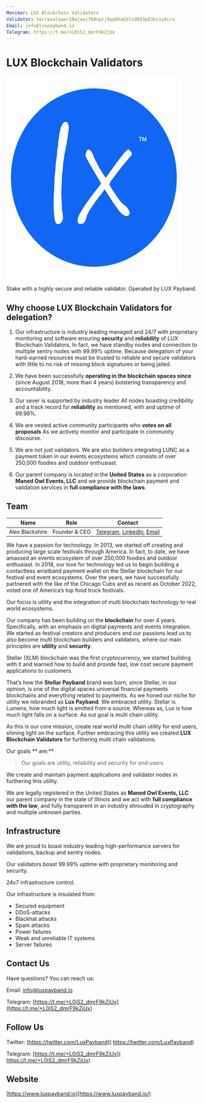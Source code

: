 ```yaml
---
Moniker: LUX Blockchain Validators
Validator: terravaloper10wjawj769nptj9pp6ha65lsd033p83kcsy8cru
Email: info@luxpayband.io
Telegram: https://t.me/+L0iS2_dmrF9kZjUx
---
```


# LUX Blockchain Validators

![LUX Blockchain Validators](LX.png)

Stake with a highly secure and reliable validator. Operated by LUX Payband. 

## Why choose LUX Blockchain Validators for delegation?

1. Our infrastructure is industry leading managed and 24/7 with proprietary monitoring and software ensuring **security** and **reliability** of LUX Blockchain Validators. In fact, we have standby nodes and connection to multiple sentry nodes with 99.99% uptime. Because delegation of your hard-earned resources must be trusted to reliable and secure validators with little to no risk of missing block signatures or being jailed.
2. We have been successfully **operating in the blockchain spaces since** (since August 2018, more than 4 years) bolstering transparency and accountability.
3. Our sever is supported by industry leader All nodes boasting credibility and a track record for **reliability** as mentioned, with and uptime of 99.99%. 
4. We are vested active community participants who **votes on all proposals** As we actively monitor and participate in community discourse.
5. We are not just validators. We are also builders integrating LUNC as a payment token in our events ecosystems which consists of over 250,000 foodies and outdoor enthusiast.

6. Our parent company is located in the **United States** as a corporation **Maned Owl Events, LLC** and we provide blockchain payment and validation services in **full compliance with the laws**.

## Team


| Name                 | Role            | Contact         |
| -------------------- | --------------- | --------------- |
| Alex Blackshire | Founder & CEO   | [Telegram](https://t.me/+L0iS2_dmrF9kZjUx), [LinkedIn](https://www.linkedin.com/in/alex-blackshire/), [Email](mailto:alex@luxpayband.io) |

We have a passion for technology. In 2013, we started off creating and producing large scale festivals through America. In fact, to date, we have amassed an events ecosystem of over 250,000 foodies and outdoor enthusiast. In 2018, our love for technology led us to begin building a contactless wristband payment wallet on the Stellar blockchain for our festival and event ecosystems. Over the years, we have successfully partnered with the like of the Chicago Cubs and as recent as October 2022, voted one of America’s top food truck festivals. 

Our focus is utility and the integration of multi blockchain technology to real world ecosystems.

Our company has been building on the **blockchain** for over 4 years. Specifically, with an emphasis on digital payments and events integration. We started as festival creators and producers and our passions lead us to also become multi blockchain builders and validators, where our main principles are **utility** and **security**.

Stellar (XLM) blockchain was the first cryptocurrency, we started building with it and learned how to build and provide fast, low cost secure payment applications to customers.

That’s how the **Stellar Payband** brand was born, since Stellar, in our opinion, is one of the digital spaces universal financial payments blockchains and everything related to payments. As we honed our niche for utility we rebranded as **Lux Payband**. We embraced utility. Stellar is Lumens, how much light is emitted from a source. Whereas as, Lux is how much light falls on a surface. As out goal is multi chain utility. 

As this is our core mission, create real world multi chain utility for end users, shining light on the surface. Further embracing this utility we created **LUX Blockchain Validators** for furthering multi chain validations.     


Our goals ** are:**


> Our goals are utility, reliability and security for end users.

We create and maintain payment applications and validator nodes in furthering this utility. 

We are legally registered in the United States as **Maned Owl Events, LLC** our parent company in the state of Illinois and we act with **full compliance with the law**, and fully transparent in an industry shrouded in cryptography and multiple unknown parties. 

## Infrastructure

We are proud to boast industry leading high-performance servers for validations, backup and sentry nodes.

Our validators boast 99.99% uptime with proprietary monitoring and security.

24x7 infrastructure control.

Our infrastructure is insulated from:

- Secured equipment
- DDoS-attacks
- Blackhat attacks
- Spam attacks
- Power failures
- Weak and unreliable IT systems
- Server failures

## Contact Us

Have questions? You can reach us:

Email: [info@luxpayband.io](mailto:info@luxpayband.io)

Telegram: [https://t.me/+L0iS2_dmrF9kZjUx](https://t.me/+L0iS2_dmrF9kZjUx)

## Follow Us

Twitter: [https://twitter.com/LuxPayband]( https://twitter.com/LuxPayband)

Telegram: [https://t.me/+L0iS2_dmrF9kZjUx]( https://t.me/+L0iS2_dmrF9kZjUx)

## Website

[https://www.luxpayband.io](https://www.luxpayband.io/)
